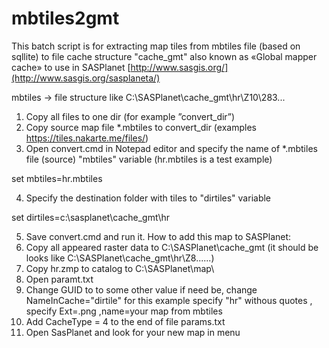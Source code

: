 # mbtiles2gmt
This batch script is for extracting map tiles from mbtiles file (based on sqllite) to file cache structure "cache_gmt" also known as «Global mapper cache» to use in SASPlanet [http://www.sasgis.org/](http://www.sasgis.org/sasplaneta/)

mbtiles -> file structure like C:\SASPlanet\cache_gmt\hr\Z10\283\...

1. Copy all files to one dir (for example ”convert_dir”)
2. Copy source map file *.mbtiles to convert_dir   (examples https://tiles.nakarte.me/files/)
3. Open convert.cmd in Notepad editor and specify the name of *.mbtiles file (source) "mbtiles" variable (hr.mbtiles is a test example)  

set mbtiles=hr.mbtiles

4. Specify the destination folder with tiles to "dirtiles" variable  

set dirtiles=c:\sasplanet\cache_gmt\hr

5. Save convert.cmd and run it.
How to add this map to SASPlanet:
7. Copy all appeared raster data to C:\SASPlanet\cache_gmt   (it should be looks like C:\SASPlanet\cache_gmt\hr\Z8\......)
8. Copy hr.zmp to catalog to C:\SASPlanet\map\   
9. Open paramt.txt
10. Change GUID to to some other value if need be, change NameInCache="dirtile"  for this example specify "hr" withous quotes , specify Ext=.png ,name=your map from mbtiles
11. Add CacheType = 4  to the end of file params.txt
12. Open SasPlanet and look for your new map in menu
